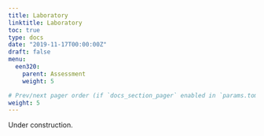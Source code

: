 ```yaml
---
title: Laboratory
linktitle: Laboratory
toc: true
type: docs
date: "2019-11-17T00:00:00Z"
draft: false
menu:
  een320:
    parent: Assessment
    weight: 5

# Prev/next pager order (if `docs_section_pager` enabled in `params.toml`)
weight: 5
---
```


Under construction.
